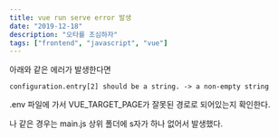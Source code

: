 ```yaml
---
title: vue run serve error 발생
date: "2019-12-18"
description: "오타를 조심하자"
tags: ["frontend", "javascript", "vue"]
---
```


아래와 같은 에러가 발생한다면

```vue
configuration.entry[2] should be a string. -> a non-empty string
```

.env 파일에 가서 VUE_TARGET_PAGE가 잘못된 경로로 되어있는지 확인한다.

나 같은 경우는 main.js 상위 폴더에 s자가 하나 없어서 발생했다.
